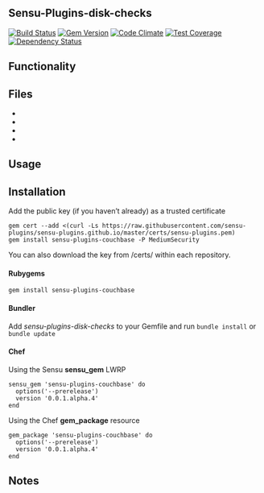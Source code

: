 ## Sensu-Plugins-disk-checks

[![Build Status](https://travis-ci.org/sensu-plugins/sensu-plugins-couchbase.svg?branch=master)][1]
[![Gem Version](https://badge.fury.io/rb/sensu-plugins-couchbase.svg)][2]
[![Code Climate](https://codeclimate.com/github/sensu-plugins/sensu-plugins-couchbase/badges/gpa.svg)][3]
[![Test Coverage](https://codeclimate.com/github/sensu-plugins/sensu-plugins-couchbase/badges/coverage.svg)][4]
[![Dependency Status](https://gemnasium.com/sensu-plugins/sensu-plugins-couchbase.svg)][5]

## Functionality

## Files
 *
 *
 *
 *

## Usage

## Installation

Add the public key (if you haven’t already) as a trusted certificate

```
gem cert --add <(curl -Ls https://raw.githubusercontent.com/sensu-plugins/sensu-plugins.github.io/master/certs/sensu-plugins.pem)
gem install sensu-plugins-couchbase -P MediumSecurity
```

You can also download the key from /certs/ within each repository.

#### Rubygems

`gem install sensu-plugins-couchbase`

#### Bundler

Add *sensu-plugins-disk-checks* to your Gemfile and run `bundle install` or `bundle update`

#### Chef

Using the Sensu **sensu_gem** LWRP
```
sensu_gem 'sensu-plugins-couchbase' do
  options('--prerelease')
  version '0.0.1.alpha.4'
end
```

Using the Chef **gem_package** resource
```
gem_package 'sensu-plugins-couchbase' do
  options('--prerelease')
  version '0.0.1.alpha.4'
end
```

## Notes

[1]:[https://travis-ci.org/sensu-plugins/sensu-plugins-couchbase]
[2]:[http://badge.fury.io/rb/sensu-plugins-couchbase]
[3]:[https://codeclimate.com/github/sensu-plugins/sensu-plugins-couchbase]
[4]:[https://codeclimate.com/github/sensu-plugins/sensu-plugins-couchbase]
[5]:[https://gemnasium.com/sensu-plugins/sensu-plugins-couchbase]
